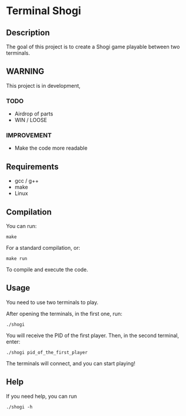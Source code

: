 # Terminal Shogi
## Description

The goal of this project is to create a Shogi game playable between two terminals.

## WARNING

This project is in development,

### TODO

* Airdrop of parts
* WIN / LOOSE

### IMPROVEMENT

* Make the code more readable

## Requirements
* gcc / g++
* make
* Linux


## Compilation

You can run:

```
make
```

For a standard compilation, or:

```
make run
```

To compile and execute the code.

## Usage

You need to use two terminals to play.

After opening the terminals, in the first one, run:

```
./shogi
```

You will receive the PID of the first player. Then, in the second terminal, enter:

```
./shogi pid_of_the_first_player
```

The terminals will connect, and you can start playing!

## Help

If you need help, you can run 

```
./shogi -h
```
